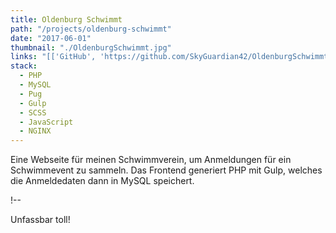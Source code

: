 ```yaml
---
title: Oldenburg Schwimmt
path: "/projects/oldenburg-schwimmt"
date: "2017-06-01"
thumbnail: "./OldenburgSchwimmt.jpg"
links: "[['GitHub', 'https://github.com/SkyGuardian42/OldenburgSchwimmt']]"
stack:
  - PHP
  - MySQL
  - Pug
  - Gulp
  - SCSS
  - JavaScript
  - NGINX
---
```


Eine Webseite für meinen Schwimmverein, um Anmeldungen für ein Schwimmevent zu sammeln. Das Frontend generiert PHP mit Gulp, welches die Anmeldedaten dann in MySQL speichert.

!--

Unfassbar toll!